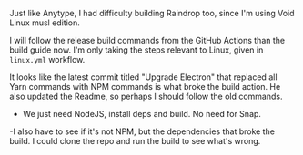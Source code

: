 Just like Anytype, I had difficulty building Raindrop too, since I'm using Void Linux musl edition.

I will follow the release build commands from the GitHub Actions than the build guide now. I'm only taking the steps relevant to Linux, given in `linux.yml` workflow.

It looks like the latest commit titled "Upgrade Electron" that replaced all Yarn commands with NPM commands is what broke the build action. He also updated the Readme, so perhaps I should follow the old commands.

- We just need NodeJS, install deps and build. No need for Snap.

-I also have to see if it's not NPM, but the dependencies that broke the build. I could clone the repo and run the build to see what's wrong.